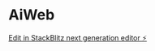 # AiWeb

[Edit in StackBlitz next generation editor ⚡️](https://stackblitz.com/~/github.com/PriyanshuCreane/AiWeb)